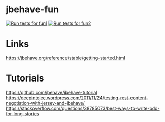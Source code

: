 # jbehave-fun

[![Run tests for fun1](https://github.com/starnowski/jbehave-fun/actions/workflows/fun1.yml/badge.svg)](https://github.com/starnowski/jbehave-fun/actions/workflows/fun1.yml)
[![Run tests for fun2](https://github.com/starnowski/jbehave-fun/actions/workflows/fun2.yml/badge.svg)](https://github.com/starnowski/jbehave-fun/actions/workflows/fun2.yml)

# Links
https://jbehave.org/reference/stable/getting-started.html

# Tutorials
https://github.com/jbehave/jbehave-tutorial
https://deepintojee.wordpress.com/2011/11/24/testing-rest-content-negotiation-with-jersey-and-jbehave/
https://stackoverflow.com/questions/38785073/best-ways-to-write-bdd-for-long-stories